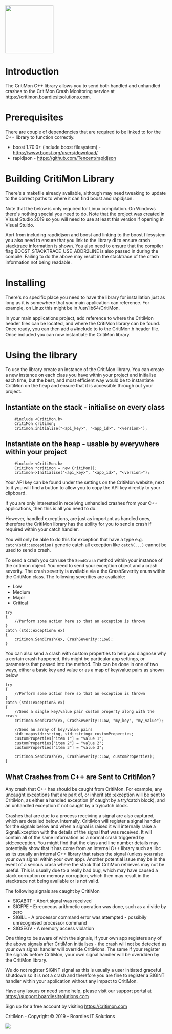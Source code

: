 <img src="https://critimon.boardiesitsolutions.com/images/logo.png" width="150">

# Introduction
The CritiMon C++ library allows you to send both handled and unhandled crashes to the CritiMon 
Crash Monitoring service at https://critimon.boardiesitsolutions.com. 

# Prerequisites
There are couple of dependencies that are required to be linked to for the C++ library to function
correctly. 
* boost 1.70.0+ (include boost filesystem) - https://www.boost.org/users/download/
* rapidjson - https://github.com/Tencent/rapidjson

# Building CritiMon Library
There's a makefile already available, although may need tweaking to update to the correct paths
to where it can find boost and rapidjson. 

Note that the below is only required for Linux compilation. On Windows there's nothing special
you need to do. Note that the project was created in Visual Studio 2019 so you will need to use
at least this version if opening in Visual Stuido. 

Aprt from including rapdidjson and boost and linking to the boost filesystem you also need to ensure 
that you link to the library dl to ensure crash stacktrace information is shown. You also need
to ensure that the compiler flag BOOST_STACKTRACE_USE_ADDR2LINE is also passed in during the compile. 
Failing to do the above may result in the stacktrace of the crash information not being readable.

# Installing
There's no specific place you need to have the library for installation just as long as it is somewhere
that you main application can reference. For example, on Linux this might be in /usr/lib64/CritiMon. 

In your main applications project, add reference to where the CritiMon header files can be located,
and where the CritiMon library can be found. Once ready, you can then add a #include to to the CritiMon.h
header file. Once included you can now instantiate the CritiMon library.

# Using the library
To use the library create an instance of the CritiMon library. You can create a new instance on each
class you have within your project and initialise each time, but the best, and most efficient way
would be to instantiate CritiMon on the heap and ensure that it is accessible through out your project. 

## Instantiate on the stack - initialise on every class
```
    #include <CritiMon.h>
    CritiMon critimon;
    critimon.initialise("<api_key>", "<app_id>", "<version>");
```

## Instantiate on the heap - usable by everywhere within your project
```
    #include <CritiMon.h>
    CritiMon *critimon = new CritiMon();
    critimon->Initialise("<api_key>", "<app_id>", "<version>");
```

Your API key can be found under the settings on the CritiMon website, next to it you will find
a button to allow you to copy the API key directly to your clipboard. 

If you are only interested in receiving unhandled crashes from your C++ applications, then this is all 
you need to do. 

However, handled exceptions, are just as important as handled ones, therefore the CritiMon library
has the ability for you to send a crash if required within your catch handler. 

You will only be able to do this for exception that have a type e.g. `catch(std::exception)`
generic catch all exception like `catch(...)` cannot be used to send a crash. 

To send a crash you can use the `SendCrash` method within your instance of the critimon object. You need
to send your exception object and a crash severity. The crash severity is available via a the CrashSeverity
enum within the CritiMon class. The following severities are available:

* Low
* Medium
* Major
* Critical

```
try
{
    //Perform some action here so that an exception is thrown
}
catch (std::exception& ex)
{
    critimon.SendCrash(ex, CrashSeverity::Low);
}
```

You can also send a crash with custom properties to help you diagnose why a certain crash happened,
this might be particular app settings, or parameters that passed into the method. This can be done in one
of two ways, either a basic key and value or as a map of key/value pairs as shown below

```
try
{
    //Perform some action here so that an exception is thrown
}
catch (std::exception& ex)
{
    //Send a single key/value pair custom property along with the crash
    critimon.SendCrash(ex, CrashSeverity::Low, "my_key", "my_value");

    //Send an array of key/value pairs
    std::map<std::string, std::string> customProperties;
    customProperties["item 1"] = "value 1";
    customProperties["item 2"] = "value 2";
    customProperties["item 3"] = "value 3";

    critimon.SendCrash(ex, CrashSeverity::Low, customProperties);
}
```

## What Crashes from C++ are Sent to CritiMon?
Any crash that C++ has should be caught from CritiMon. For example, any uncaught exceptions that
are part of, or inherit std::exception will be sent to CritiMon, as either a handled exception (if caught
by a try/catch block), and an unhandled exception if not caught by a try/catch block. 

Crashes that are due to a process receiving a signal are also captured, which are detailed below. 
Internally, CritiMon will register a signal handler for the signals below and when a signal is raised
it will internally raise a SignalException with the details of the signal that was received. It will contain
all of the same information as a normal crash triggered by std::exception. You might find that the class
and line number details may potentially show that it has come from an internal C++ library such as libc as
its usually an internal C++ library that raises the signal (unless you raise your own signal within your own app). 
Another potential issue may be in the event of a serious crash where the stack that CritiMon retrieves may not be 
useful. This is usually due to a really bad bug, which may have caused a stack corruption or memory corruption,
which then may result in the stacktrace not being available or is not valid. 

The following signals are caught by CritiMon
* SIGABRT - Abort signal was received
* SIGFPE - Erreoneous arithmetic operation was done, such as a divide by zero
* SIGILL - A processor command error was attempted - possibily unrecognised processor command
* SIGSEGV - A memory access violation

One thing to be aware of with the signals, if your own app registers any of the above signals after
CritiMon initialises - the crash will not be detected as your own signal handler will override CritiMons. The same
if your register the signals before CritiMon, your own signal handler will be overidden by the CritiMon library. 

We do not register SIGINT signal as this is usually a user initiated graceful shutdown so it is not a crash
and therefore you are fine to register a SIGINT handler within your application without any impact to CritiMon.

Have any issues or need some help, please visit our support portal at 
https://support.boardiesitsolutions.com

Sign up for a free account by visiting https://critimon.com

CritiMon - Copyright &copy; 2019 - Boardies IT Solutions

<img src="https://boardiesitsolutions.com/images/logo.png"> 